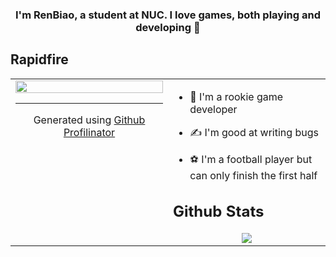 


### <div align="center">I'm RenBiao, a student at NUC. I love games, both playing and developing 🚀</div>  
  
## Rapidfire  
<table><tr><td valign="top" width="50%">
<div align="center">
<img src="https://rishavanand.github.io/static/images/greetings.gif" align="center" style="width: 100%" />

----
<div align="center">Generated using <a href="https://profilinator.renbiao1024.dev/" target="_blank">Github Profilinator</a></div>

</td><td valign="top" width="50%">


  
- 🔫 I'm a rookie game developer
  

- ✍ I'm good at writing bugs
  

- ⚽ I'm a football player but can only finish the first half 

</div>  



## Github Stats  

<div align="center"><img src="https://github-readme-stats.vercel.app/api?username=rishavanand&show_icons=true&count_private=true&hide_border=true" align="center" />
